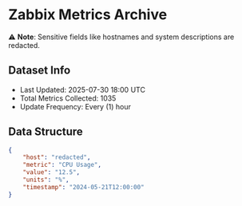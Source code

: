 # Zabbix Metrics Archive

⚠️ **Note**: Sensitive fields like hostnames and system descriptions are redacted.

## Dataset Info
- Last Updated: 2025-07-30 18:00 UTC
- Total Metrics Collected: 1035
- Update Frequency: Every (1) hour

## Data Structure
```json
{
    "host": "redacted",
    "metric": "CPU Usage",
    "value": "12.5",
    "units": "%",
    "timestamp": "2024-05-21T12:00:00"
}
```
